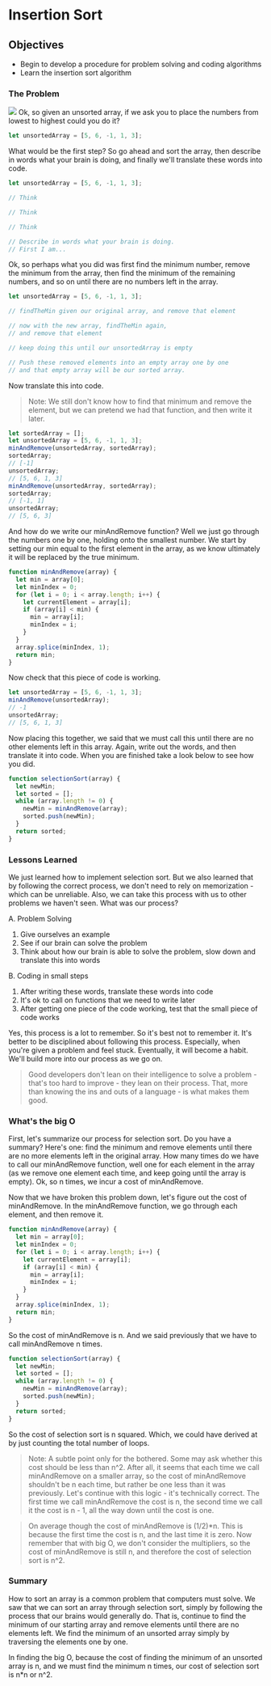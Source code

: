 # Insertion Sort

## Objectives

- Begin to develop a procedure for problem solving and coding algorithms
- Learn the insertion sort algorithm

### The Problem

![](https://s3-us-west-2.amazonaws.com/curriculum-content/web-development/algorithms/cards-sort.jpg)
Ok, so given an unsorted array, if we ask you to place the numbers from lowest to highest could you do it?

```javascript
let unsortedArray = [5, 6, -1, 1, 3];
```

What would be the first step? So go ahead and sort the array, then describe in words what your brain is doing, and finally we'll translate these words into code.

```javascript
let unsortedArray = [5, 6, -1, 1, 3];

// Think

// Think

// Think

// Describe in words what your brain is doing.
// First I am...
```

Ok, so perhaps what you did was first find the minimum number, remove the minimum from the array, then find the minimum of the remaining numbers, and so on until there are no numbers left in the array.

```javascript
let unsortedArray = [5, 6, -1, 1, 3];

// findTheMin given our original array, and remove that element

// now with the new array, findTheMin again,
// and remove that element

// keep doing this until our unsortedArray is empty

// Push these removed elements into an empty array one by one
// and that empty array will be our sorted array.
```

Now translate this into code.

> Note: We still don't know how to find that minimum and remove the element, but we can pretend we had that function, and then write it later.

```javascript
let sortedArray = [];
let unsortedArray = [5, 6, -1, 1, 3];
minAndRemove(unsortedArray, sortedArray);
sortedArray;
// [-1]
unsortedArray;
// [5, 6, 1, 3]
minAndRemove(unsortedArray, sortedArray);
sortedArray;
// [-1, 1]
unsortedArray;
// [5, 6, 3]
```

And how do we write our minAndRemove function? Well we just go through the numbers one by one, holding onto the smallest number. We start by setting our min equal to the first element in the array, as we know ultimately it will be replaced by the true minimum.

```javascript
function minAndRemove(array) {
  let min = array[0];
  let minIndex = 0;
  for (let i = 0; i < array.length; i++) {
    let currentElement = array[i];
    if (array[i] < min) {
      min = array[i];
      minIndex = i;
    }
  }
  array.splice(minIndex, 1);
  return min;
}
```

Now check that this piece of code is working.

```javascript
let unsortedArray = [5, 6, -1, 1, 3];
minAndRemove(unsortedArray);
// -1
unsortedArray;
// [5, 6, 1, 3]
```

Now placing this together, we said that we must call this until there are no other elements left in this array. Again, write out the words, and then translate it into code. When you are finished take a look below to see how you did.

```javascript
function selectionSort(array) {
  let newMin;
  let sorted = [];
  while (array.length != 0) {
    newMin = minAndRemove(array);
    sorted.push(newMin);
  }
  return sorted;
}
```

### Lessons Learned

We just learned how to implement selection sort. But we also learned that by following the correct process, we don't need to rely on memorization - which can be unreliable. Also, we can take this process with us to other problems we haven't seen. What was our process?

A. Problem Solving

1. Give ourselves an example
2. See if our brain can solve the problem
3. Think about how our brain is able to solve the problem, slow down and translate this into words

B. Coding in small steps

1. After writing these words, translate these words into code
2. It's ok to call on functions that we need to write later
3. After getting one piece of the code working, test that the small piece of code works

Yes, this process is a lot to remember. So it's best not to remember it. It's better to be disciplined about following this process. Especially, when you're given a problem and feel stuck. Eventually, it will become a habit. We'll build more into our process as we go on.

> Good developers don't lean on their intelligence to solve a problem - that's too hard to improve - they lean on their process. That, more than knowing the ins and outs of a language - is what makes them good.

### What's the big O

First, let's summarize our process for selection sort. Do you have a summary? Here's one: find the minimum and remove elements until there are no more elements left in the original array. How many times do we have to call our minAndRemove function, well one for each element in the array (as we remove one element each time, and keep going until the array is empty). Ok, so n times, we incur a cost of minAndRemove.

Now that we have broken this problem down, let's figure out the cost of minAndRemove. In the minAndRemove function, we go through each element, and then remove it.

```javascript
function minAndRemove(array) {
  let min = array[0];
  let minIndex = 0;
  for (let i = 0; i < array.length; i++) {
    let currentElement = array[i];
    if (array[i] < min) {
      min = array[i];
      minIndex = i;
    }
  }
  array.splice(minIndex, 1);
  return min;
}
```

So the cost of minAndRemove is n. And we said previously that we have to call minAndRemove n times.

```javascript
function selectionSort(array) {
  let newMin;
  let sorted = [];
  while (array.length != 0) {
    newMin = minAndRemove(array);
    sorted.push(newMin);
  }
  return sorted;
}
```

So the cost of selection sort is n squared. Which, we could have derived at by just counting the total number of loops.

> Note: A subtle point only for the bothered. Some may ask whether this cost should be less than n^2. After all, it seems that each time we call minAndRemove on a smaller array, so the cost of minAndRemove shouldn't be n each time, but rather be one less than it was previously. Let's continue with this logic - it's technically correct. The first time we call minAndRemove the cost is n, the second time we call it the cost is n - 1, all the way down until the cost is one.

> On average though the cost of minAndRemove is (1/2)\*n. This is because the first time the cost is n, and the last time it is zero. Now remember that with big O, we don't consider the multipliers, so the cost of minAndRemove is still n, and therefore the cost of selection sort is n^2.

### Summary

How to sort an array is a common problem that computers must solve. We saw that we can sort an array through selection sort, simply by following the process that our brains would generally do. That is, continue to find the minimum of our starting array and remove elements until there are no elements left. We find the minimum of an unsorted array simply by traversing the elements one by one.

In finding the big O, because the cost of finding the minimum of an unsorted array is n, and we must find the minimum n times, our cost of selection sort is n\*n or n^2.
